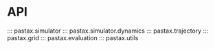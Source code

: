# API

::: pastax.simulator
::: pastax.simulator.dynamics
::: pastax.trajectory
::: pastax.grid
::: pastax.evaluation
::: pastax.utils
